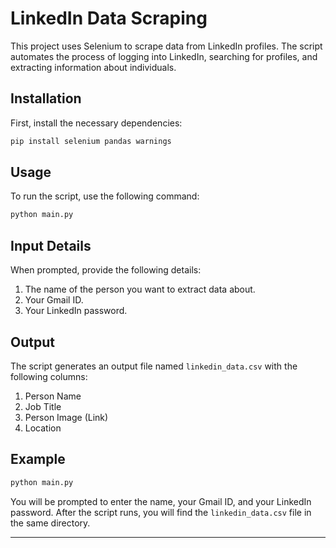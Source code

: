 # LinkedIn Data Scraping

This project uses Selenium to scrape data from LinkedIn profiles. The script automates the process of logging into LinkedIn, searching for profiles, and extracting information about individuals.

## Installation

First, install the necessary dependencies:

```bash
pip install selenium pandas warnings
```

## Usage

To run the script, use the following command:

```bash
python main.py
```

## Input Details

When prompted, provide the following details:

1. The name of the person you want to extract data about.
2. Your Gmail ID.
3. Your LinkedIn password.

## Output

The script generates an output file named `linkedin_data.csv` with the following columns:

1. Person Name
2. Job Title
3. Person Image (Link)
4. Location

## Example

```bash
python main.py
```

You will be prompted to enter the name, your Gmail ID, and your LinkedIn password. After the script runs, you will find the `linkedin_data.csv` file in the same directory.

---

